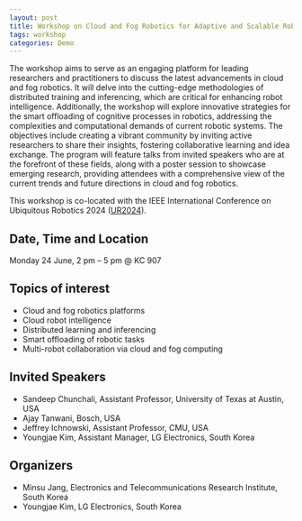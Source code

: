 ```yaml
---
layout: post
title: Workshop on Cloud and Fog Robotics for Adaptive and Scalable Robot Applications 2024
tags: workshop
categories: Demo
---
```


The workshop aims to serve as an engaging platform for leading researchers and practitioners to discuss the latest advancements in cloud and fog robotics. It will delve into the cutting-edge methodologies of distributed training and inferencing, which are critical for enhancing robot intelligence. Additionally, the workshop will explore innovative strategies for the smart offloading of cognitive processes in robotics, addressing the complexities and computational demands of current robotic systems. The objectives include creating a vibrant community by inviting active researchers to share their insights, fostering collaborative learning and idea exchange. The program will feature talks from invited speakers who are at the forefront of these fields, along with a poster session to showcase emerging research, providing attendees with a comprehensive view of the current trends and future directions in cloud and fog robotics.

This workshop is co-located with the IEEE International Conference on Ubiquitous Robotics 2024 ([UR2024](https://2024.ubiquitousrobots.org/)).


## Date, Time and Location
Monday 24 June, 2 pm – 5 pm @ KC 907

## Topics of interest
* Cloud and fog robotics platforms
* Cloud robot intelligence
* Distributed learning and inferencing
* Smart offloading of robotic tasks
* Multi-robot collaboration via cloud and fog computing

## Invited Speakers
* Sandeep Chunchali, Assistant Professor, University of Texas at Austin, USA
* Ajay Tanwani, Bosch, USA
* Jeffrey Ichnowski, Assistant Professor, CMU, USA
* Youngjae Kim, Assistant Manager, LG Electronics, South Korea

## Organizers
* Minsu Jang, Electronics and Telecommunications Research Institute, South Korea
* Youngjae Kim, LG Electronics, South Korea
